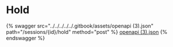 # Hold

{% swagger src="../../../../../.gitbook/assets/openapi (3).json" path="/sessions/{id}/hold" method="post" %}
[openapi (3).json](<../../../../../.gitbook/assets/openapi (3).json>)
{% endswagger %}
